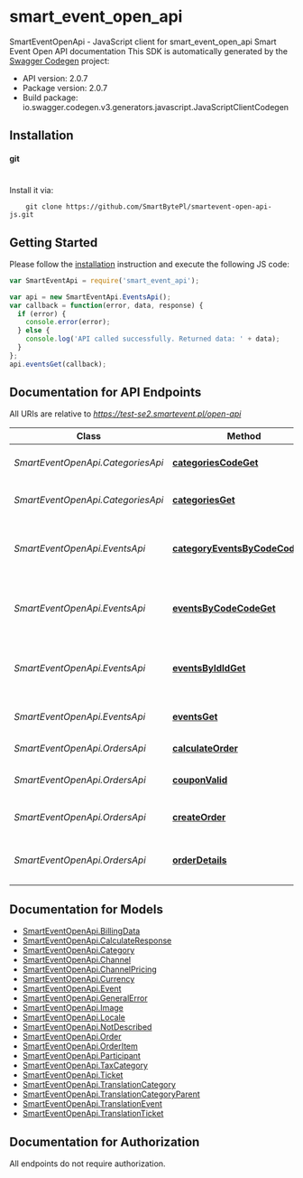 # smart_event_open_api

SmartEventOpenApi - JavaScript client for smart_event_open_api
Smart Event Open API documentation
This SDK is automatically generated by the [Swagger Codegen](https://github.com/swagger-api/swagger-codegen) project:

- API version: 2.0.7
- Package version: 2.0.7
- Build package: io.swagger.codegen.v3.generators.javascript.JavaScriptClientCodegen

## Installation

#### git
#
Install it via:

```shell
    git clone https://github.com/SmartBytePl/smartevent-open-api-js.git
```

## Getting Started

Please follow the [installation](#installation) instruction and execute the following JS code:

```javascript
var SmartEventApi = require('smart_event_api');

var api = new SmartEventApi.EventsApi();
var callback = function(error, data, response) {
  if (error) {
    console.error(error);
  } else {
    console.log('API called successfully. Returned data: ' + data);
  }
};
api.eventsGet(callback);
```


## Documentation for API Endpoints

All URIs are relative to *https://test-se2.smartevent.pl/open-api*

Class | Method | HTTP request | Description
------------ | ------------- | ------------- | -------------
*SmartEventOpenApi.CategoriesApi* | [**categoriesCodeGet**](docs/CategoriesApi.md#categoriesCodeGet) | **GET** /categories/{code} | Get category details
*SmartEventOpenApi.CategoriesApi* | [**categoriesGet**](docs/CategoriesApi.md#categoriesGet) | **GET** /categories | Get list of all categories
*SmartEventOpenApi.EventsApi* | [**categoryEventsByCodeCodeGet**](docs/EventsApi.md#categoryEventsByCodeCodeGet) | **GET** /category-events/by-code/{code} | Get events data for specied category code
*SmartEventOpenApi.EventsApi* | [**eventsByCodeCodeGet**](docs/EventsApi.md#eventsByCodeCodeGet) | **GET** /events/by-code/{code} | Get specific event data from the system by event code
*SmartEventOpenApi.EventsApi* | [**eventsByIdIdGet**](docs/EventsApi.md#eventsByIdIdGet) | **GET** /events/by-id/{id} | Get specific event data from the system by event id
*SmartEventOpenApi.EventsApi* | [**eventsGet**](docs/EventsApi.md#eventsGet) | **GET** /events | Get Events from the system
*SmartEventOpenApi.OrdersApi* | [**calculateOrder**](docs/OrdersApi.md#calculateOrder) | **GET** /order/calculate | Calculate order
*SmartEventOpenApi.OrdersApi* | [**couponValid**](docs/OrdersApi.md#couponValid) | **GET** /order/coupon/{coupon} | Verify coupon validiation
*SmartEventOpenApi.OrdersApi* | [**createOrder**](docs/OrdersApi.md#createOrder) | **GET** /order/create | Create order in system
*SmartEventOpenApi.OrdersApi* | [**orderDetails**](docs/OrdersApi.md#orderDetails) | **GET** /order/{tokenValue} | Get details about created order

## Documentation for Models

 - [SmartEventOpenApi.BillingData](docs/BillingData.md)
 - [SmartEventOpenApi.CalculateResponse](docs/CalculateResponse.md)
 - [SmartEventOpenApi.Category](docs/Category.md)
 - [SmartEventOpenApi.Channel](docs/Channel.md)
 - [SmartEventOpenApi.ChannelPricing](docs/ChannelPricing.md)
 - [SmartEventOpenApi.Currency](docs/Currency.md)
 - [SmartEventOpenApi.Event](docs/Event.md)
 - [SmartEventOpenApi.GeneralError](docs/GeneralError.md)
 - [SmartEventOpenApi.Image](docs/Image.md)
 - [SmartEventOpenApi.Locale](docs/Locale.md)
 - [SmartEventOpenApi.NotDescribed](docs/NotDescribed.md)
 - [SmartEventOpenApi.Order](docs/Order.md)
 - [SmartEventOpenApi.OrderItem](docs/OrderItem.md)
 - [SmartEventOpenApi.Participant](docs/Participant.md)
 - [SmartEventOpenApi.TaxCategory](docs/TaxCategory.md)
 - [SmartEventOpenApi.Ticket](docs/Ticket.md)
 - [SmartEventOpenApi.TranslationCategory](docs/TranslationCategory.md)
 - [SmartEventOpenApi.TranslationCategoryParent](docs/TranslationCategoryParent.md)
 - [SmartEventOpenApi.TranslationEvent](docs/TranslationEvent.md)
 - [SmartEventOpenApi.TranslationTicket](docs/TranslationTicket.md)

## Documentation for Authorization

 All endpoints do not require authorization.

